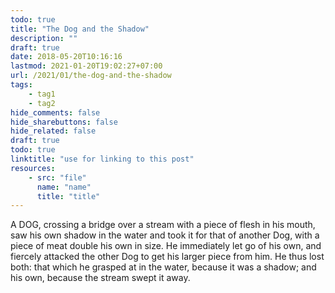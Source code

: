```yaml
---
todo: true
title: "The Dog and the Shadow"
description: ""
draft: true
date: 2018-05-20T10:16:16
lastmod: 2021-01-20T19:02:27+07:00
url: /2021/01/the-dog-and-the-shadow
tags:
    - tag1
    - tag2
hide_comments: false
hide_sharebuttons: false
hide_related: false
draft: true
todo: true
linktitle: "use for linking to this post"
resources:
    - src: "file"
      name: "name"
      title: "title"
---
```


A DOG, crossing a bridge over a stream with a piece of flesh in his mouth, saw his own shadow in the water and took it for that of another Dog, with a piece of meat double his own in size. He immediately let go of his own, and fiercely attacked the other Dog to get his larger piece from him. He thus lost both: that which he grasped at in the water, because it was a shadow; and his own, because the stream swept it away.
